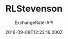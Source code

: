 ---
layout: JamstackTheme
title: RLStevenson
github: https://github.com/ExchangeRate-API/rlstevenson-jekyll-theme
demo: https://www.exchangerate-api.com/rlstevenson/
author: ExchangeRate-API
ssg: Jekyll
date: 2016-09-08T12:22:19.000Z
description: 'A Bootstrap clone of the popular Hyde theme for Jekyll. '
stale: true
---